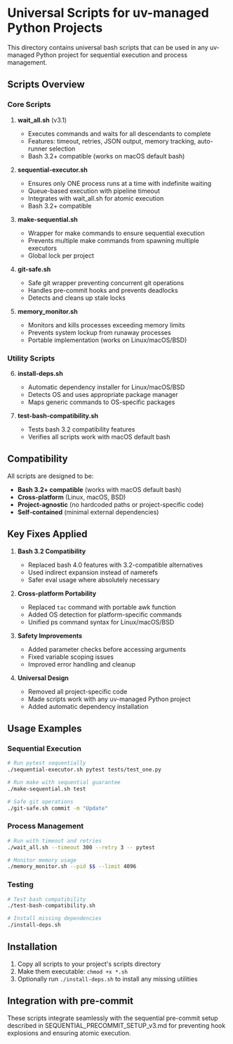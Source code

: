 # Universal Scripts for uv-managed Python Projects

This directory contains universal bash scripts that can be used in any uv-managed Python project for sequential execution and process management.

## Scripts Overview

### Core Scripts

1. **wait_all.sh** (v3.1)
   - Executes commands and waits for all descendants to complete
   - Features: timeout, retries, JSON output, memory tracking, auto-runner selection
   - Bash 3.2+ compatible (works on macOS default bash)

2. **sequential-executor.sh**
   - Ensures only ONE process runs at a time with indefinite waiting
   - Queue-based execution with pipeline timeout
   - Integrates with wait_all.sh for atomic execution
   - Bash 3.2+ compatible

3. **make-sequential.sh**
   - Wrapper for make commands to ensure sequential execution
   - Prevents multiple make commands from spawning multiple executors
   - Global lock per project

4. **git-safe.sh**
   - Safe git wrapper preventing concurrent git operations
   - Handles pre-commit hooks and prevents deadlocks
   - Detects and cleans up stale locks

5. **memory_monitor.sh**
   - Monitors and kills processes exceeding memory limits
   - Prevents system lockup from runaway processes
   - Portable implementation (works on Linux/macOS/BSD)

### Utility Scripts

6. **install-deps.sh**
   - Automatic dependency installer for Linux/macOS/BSD
   - Detects OS and uses appropriate package manager
   - Maps generic commands to OS-specific packages

7. **test-bash-compatibility.sh**
   - Tests bash 3.2 compatibility features
   - Verifies all scripts work with macOS default bash

## Compatibility

All scripts are designed to be:
- **Bash 3.2+ compatible** (works with macOS default bash)
- **Cross-platform** (Linux, macOS, BSD)
- **Project-agnostic** (no hardcoded paths or project-specific code)
- **Self-contained** (minimal external dependencies)

## Key Fixes Applied

1. **Bash 3.2 Compatibility**
   - Replaced bash 4.0 features with 3.2-compatible alternatives
   - Used indirect expansion instead of namerefs
   - Safer eval usage where absolutely necessary

2. **Cross-platform Portability**
   - Replaced `tac` command with portable awk function
   - Added OS detection for platform-specific commands
   - Unified ps command syntax for Linux/macOS/BSD

3. **Safety Improvements**
   - Added parameter checks before accessing arguments
   - Fixed variable scoping issues
   - Improved error handling and cleanup

4. **Universal Design**
   - Removed all project-specific code
   - Made scripts work with any uv-managed Python project
   - Added automatic dependency installation

## Usage Examples

### Sequential Execution
```bash
# Run pytest sequentially
./sequential-executor.sh pytest tests/test_one.py

# Run make with sequential guarantee
./make-sequential.sh test

# Safe git operations
./git-safe.sh commit -m "Update"
```

### Process Management
```bash
# Run with timeout and retries
./wait_all.sh --timeout 300 --retry 3 -- pytest

# Monitor memory usage
./memory_monitor.sh --pid $$ --limit 4096
```

### Testing
```bash
# Test bash compatibility
./test-bash-compatibility.sh

# Install missing dependencies
./install-deps.sh
```

## Installation

1. Copy all scripts to your project's scripts directory
2. Make them executable: `chmod +x *.sh`
3. Optionally run `./install-deps.sh` to install any missing utilities

## Integration with pre-commit

These scripts integrate seamlessly with the sequential pre-commit setup described in SEQUENTIAL_PRECOMMIT_SETUP_v3.md for preventing hook explosions and ensuring atomic execution.
